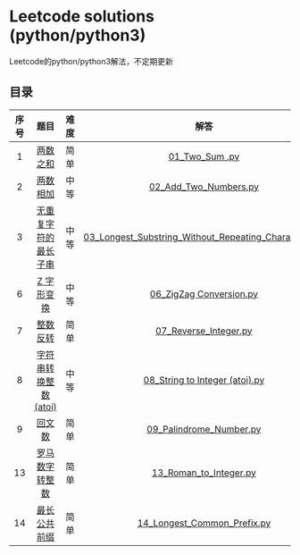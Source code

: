 # Leetcode solutions (python/python3) 
Leetcode的python/python3解法，不定期更新

## 目录
 序号     |     题目       | 难度         |    解答 
:---------:| :-----------: | :-----------: |  :-------:
1         | [两数之和](https://leetcode-cn.com/problems/two-sum/) | 简单 |   [01_Two_Sum .py](/LeetCode1-99/01_Two_Sum.py) 
2         | [两数相加](https://leetcode-cn.com/problems/add-two-numbers/) | 中等 |   [02_Add_Two_Numbers.py](/LeetCode1-99/02_Add_Two_Numbers.py) 
3         |[无重复字符的最长子串](https://leetcode-cn.com/problems/longest-substring-without-repeating-characters/) | 中等 |[03_Longest_Substring_Without_Repeating_Characters.py](/LeetCode1-99/03_Longest_Substring_Without_Repeating_Characters.py) 
6         |[Z 字形变换](https://leetcode-cn.com/problems/zigzag-conversion/) | 中等 |[06_ZigZag Conversion.py](/LeetCode1-99/06_ZigZag%20Conversion.py) 
7         | [整数反转](https://leetcode-cn.com/problems/reverse-integer/) | 简单 |   [07_Reverse_Integer.py](/LeetCode1-99/07_Reverse_Integer.py) 
8         |[字符串转换整数 (atoi)](https://leetcode-cn.com/problems/zigzag-conversion/) | 中等 |[08_String to Integer (atoi).py](/LeetCode1-99/08_String%20to%20Integer%20(atoi).py) 
9         | [回文数](https://leetcode-cn.com/problems/palindrome-number/) | 简单 |   [09_Palindrome_Number.py](/LeetCode1-99/09_Palindrome_Number.py) 
13         | [罗马数字转整数](https://leetcode-cn.com/problems/roman-to-integer/) | 简单 |   [13_Roman_to_Integer.py](/LeetCode1-99/13_Roman_to_Integer.py) 
14         | [最长公共前缀](https://leetcode-cn.com/problems/longest-common-prefix/) | 简单 |   [14_Longest_Common_Prefix.py](/LeetCode1-99/14_Longest_Common_Prefix.py) 